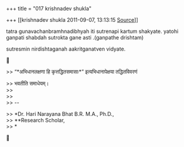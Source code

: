 +++
title = "017 krishnadev shukla"

+++
[[krishnadev shukla	2011-09-07, 13:13:15 [Source](https://groups.google.com/g/bvparishat/c/GWeLMIWbuI4)]]



tatra gunavachanbramhnadibhyah iti sutrenapi kartum shakyate. yatohi  
ganpati shabdah sutrokta gane asti .(ganpathe drishtam)

sutresmin nirdishtaganah aakritganatven vidyate.



\>\> “\*अभिधानलक्षणा हि कृत्तद्धितसमासाः\*” इत्यभिधानापेक्षया तद्धितविवरणं

  
\>\> भवतीति समाधेयम्।  
\>\>  
\>\>  
\>\> --  

\>\> \*Dr. Hari Narayana Bhat B.R. M.A., Ph.D.,  
\>\> \*\*Research Scholar,  
\>\> \*



